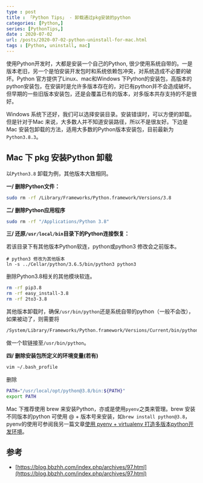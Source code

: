 ```yaml
---
type : post
title : 「Python Tips」 - 卸载通过pkg安装的python 
categories: [Python,] 
series: [PythonTips,]
date : 2020-07-02
url: /posts/2020-07-02-python-uninstall-for-mac.html 
tags : [Python, uninstall, mac]
---
```


使用Python开发时，大都是安装一个自己的Python, 很少使用系统自带的。一是版本老旧，另一个是怕安装开发包时和系统依赖包冲突，对系统造成不必要的破坏。Python 官方提供了Linux、mac和Windows 下Python的安装包，高版本的python安装包，在安装时是允许多版本存在的，对已有python并不会造成破坏。但早期的一些旧版本安装包，还是会覆盖已有的版本，对多版本共存支持的不是很好。

Windows 系统下还好，我们可以选择安装目录。安装错误时，可以方便的卸载。但是针对于Mac 来说，大多数人并不知道安装路径，所以不是很友好。下边是Mac 安装包卸载的方法，适用大多数的Python版本安装包，目前最新为`Python3.8.3`。


## Mac 下 pkg 安装Python 卸载

以`Python3.8` 卸载为例，其他版本大致相同。

**一/ 删除Python文件：**

```bash
sudo rm -rf /Library/Frameworks/Python.framework/Versions/3.8
```

**二/ 删除Python应用程序**

```bash
sudo rm -rf "/Applications/Python 3.8"
```

**三/ 还原`/usr/local/bin`目录下的Python连接恢复：**

若该目录下有其他版本Python软连，python或python3 修改会之前版本。

```
# python3 修改为其他版本
ln -s ../Cellar/python/3.6.5/bin/python3 python3
```

删除Python3.8相关的其他模块软连。

```bash
rm -rf pip3.8
rm -rf easy_install-3.8
rm -rf 2to3-3.8
```

其他版本卸载时，确保`/usr/bin/python`还是系统自带的python（一般不会改），如果被动了，则需要将

```bash
/System/Library/Frameworks/Python.framework/Versions/Current/bin/python
```
做一个软链接至`/usr/bin/python`。

**四/ 删除安装包所定义的环境变量(若有)**

```bash
vim ~/.bash_profile
```

删除

```bash
PATH="/usr/local/opt/python@3.8/bin:${PATH}"
export PATH
```

Mac 下推荐使用 brew 来安装Python，亦或是使用`pyenv`之类来管理。brew 安装不同版本的python 可使用 @ + 版本号来安装，如`brew install python@3.8`，pyenv的使用可参阅我另一篇文章[使用 pyenv + virtualenv 打造多版本python开发环境](https://pylixm.cc/posts/2016-06-19-Virtualenv-install.html)。


## 参考

- [https://blog.bbzhh.com/index.php/archives/97.html](https://blog.bbzhh.com/index.php/archives/97.html)